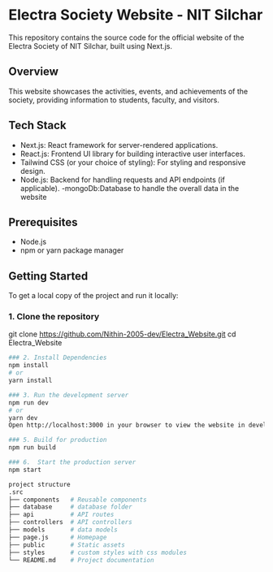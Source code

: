 # Electra Society Website - NIT Silchar

This repository contains the source code for the official website of the Electra Society of NIT Silchar, built using Next.js.
## Overview

This website showcases the activities, events, and achievements of the society, providing information to students, faculty, and visitors.

## Tech Stack

- Next.js: React framework for server-rendered applications.
- React.js: Frontend UI library for building interactive user interfaces.
- Tailwind CSS (or your choice of styling): For styling and responsive design.
- Node.js: Backend for handling requests and API endpoints (if applicable).
-mongoDb:Database to handle the overall data in the website
## Prerequisites

- Node.js
- npm or yarn package manager

## Getting Started

To get a local copy of the project and run it locally:

### 1. Clone the repository
git clone https://github.com/Nithin-2005-dev/Electra_Website.git
cd Electra_Website
```bash
### 2. Install Dependencies
npm install
# or
yarn install

### 3. Run the development server
npm run dev
# or
yarn dev
Open http://localhost:3000 in your browser to view the website in development mode.

### 5. Build for production
npm run build

### 6.  Start the production server
npm start

project structure
.src
├── components   # Reusable components
├── database     # database folder
├── api          # API routes
├── controllers  # API controllers
├── models       # data models
├── page.js      # Homepage
├── public       # Static assets
├── styles       # custom styles with css modules
└── README.md    # Project documentation
